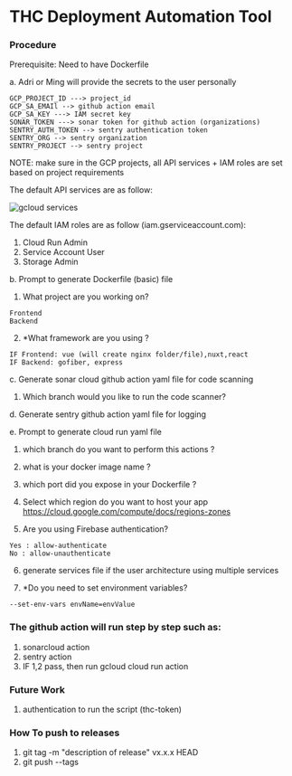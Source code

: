 # THC Deployment Automation Tool

### Procedure

Prerequisite: Need to have Dockerfile

a. Adri or Ming will provide the secrets to the user personally

```
GCP_PROJECT_ID ---> project_id
GCP_SA_EMAIl --> github action email
GCP_SA_KEY ---> IAM secret key
SONAR_TOKEN ---> sonar token for github action (organizations)
SENTRY_AUTH_TOKEN --> sentry authentication token
SENTRY_ORG --> sentry organization
SENTRY_PROJECT --> sentry project
```

NOTE: make sure in the GCP projects, all API services + IAM roles are set based on project requirements

The default API services are as follow:

![gcloud services](https://github.com/ass77/deployment-automation-tool/blob/main/img/gcloud-services.png)


The default IAM roles are as follow (iam.gserviceaccount.com):

1. Cloud Run Admin
2. Service Account User
3. Storage Admin


b. Prompt to generate Dockerfile (basic) file

1. What project are you working on?
```
Frontend
Backend

```

2. *What framework are you using ?
```
IF Frontend: vue (will create nginx folder/file),nuxt,react
IF Backend: gofiber, express

```

c. Generate sonar cloud github action yaml file for code scanning

1. Which branch would you like to run the code scanner? 

d. Generate sentry github action yaml file for logging

e. Prompt to generate cloud run yaml file


1. which branch do you want to perform this actions ?

2. what is your docker image name ? 

3. which port did you expose in your Dockerfile ?

4. Select which region do you want to host your app https://cloud.google.com/compute/docs/regions-zones

5. Are you using Firebase authentication?
```
Yes : allow-authenticate
No : allow-unauthenticate
```
6. generate services file if the user architecture using multiple services

7. *Do you need to set environment variables?
```
--set-env-vars envName=envValue
```


### The github action will run step by step such as:

1. sonarcloud action
2. sentry action
3. IF 1,2 pass, then run gcloud cloud run action



### Future Work

1. authentication to run the script (thc-token) 

### How To push to releases

1. git tag -m "description of release" vx.x.x HEAD
2. git push --tags
